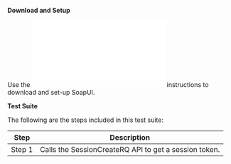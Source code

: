 **Download and Setup**

Use the ![README.md](/SabreAPIsTestSuites/README.md) instructions to download and
set-up SoapUI.

**Test Suite**

The following are the steps included in this test suite:

| **Step** | **Description**                                       |
|----------|-------------------------------------------------------|
| Step 1   | Calls the SessionCreateRQ API to get a session token. |


